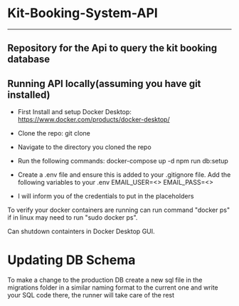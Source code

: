 # Kit-Booking-System-API
---------------------------------------------------------------
Repository for the Api to query the kit booking database
---------------------------------------------------------------
Running API locally(assuming you have git installed)
---------------------------------------------------------------
 - First Install and setup Docker Desktop: https://www.docker.com/products/docker-desktop/

 - Clone the repo: git clone <repo url>

 - Navigate to the directory you cloned the repo

 - Run the following commands:
    docker-compose up -d
    npm run db:setup

 - Create a .env file and ensure this is added to your .gitignore file. Add the following variables to your .env
    EMAIL_USER=<>
    EMAIL_PASS=<>
 - I will inform you of the credentials to put in the placeholders

To verify your docker containers are running can run command "docker ps" if in linux may need to run "sudo docker ps".

Can shutdown containters in Docker Desktop GUI.

# Updating DB Schema

To make a change to the production DB create a new sql file in the migrations folder in a similar naming format to the current one and write your SQL code there, the runner will take care of the rest
